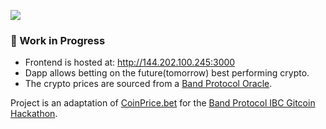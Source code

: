 ![](https://i.imgur.com/k9qHaBz.png)

### 🚧 Work in Progress

- Frontend is hosted at: http://144.202.100.245:3000
- Dapp allows betting on the future(tomorrow) best performing crypto.
- The crypto prices are sourced from a [Band Protocol Oracle](https://bandprotocol.com).

Project is an adaptation of [CoinPrice.bet](https://coinprice.bet) for the [Band Protocol IBC Gitcoin Hackathon](https://gitcoin.co/issue/bandprotocol/cross-chain-hackthon/3/4229).

